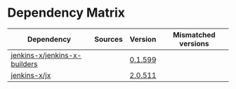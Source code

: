 # Dependency Matrix

Dependency | Sources | Version | Mismatched versions
---------- | ------- | ------- | -------------------
[jenkins-x/jenkins-x-builders](https://github.com/jenkins-x/jenkins-x-builders) |  | [0.1.599]() | 
[jenkins-x/jx](https://github.com/jenkins-x/jx) |  | [2.0.511](https://github.com/jenkins-x/jx/releases/tag/v2.0.511) | 
